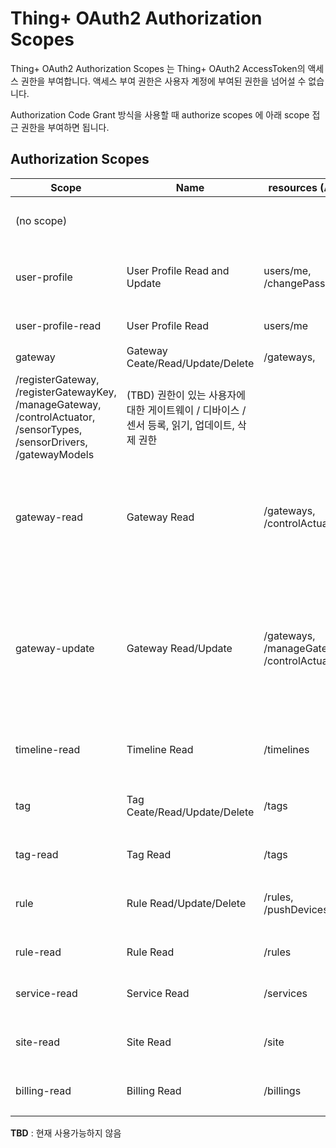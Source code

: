 # Thing+ OAuth2 Authorization Scopes
Thing+ OAuth2 Authorization Scopes 는 Thing+ OAuth2 AccessToken의 액세스 권한을 부여합니다. 액세스 부여 권한은 사용자 계정에 부여된 권한을 넘어설 수 없습니다.

Authorization Code Grant 방식을 사용할 때 authorize scopes 에 아래 scope 접근 권한을 부여하면 됩니다.
## Authorization Scopes

|     Scope          |                Name              | resources (API) |                          Description
| ------------------ | -------------------------------- | --- | ------------------------------------------------------------
| (no scope)         |                                  | | 어떤 scopes 도 액세스 할 수 없습니다.
| user-profile       | User Profile Read and Update     | users/me, /changePassword | (TBD) 사용자 프로필 읽기 및 업데이트 권한
| user-profile-read  | User Profile Read                | users/me | 사용자 프로필 읽기 권한
| gateway            | Gateway Ceate/Read/Update/Delete | /gateways, 
/registerGateway, /registerGatewayKey, /manageGateway, /controlActuator, /sensorTypes, /sensorDrivers, /gatewayModels | (TBD) 권한이 있는 사용자에 대한 게이트웨이 / 디바이스 / 센서 등록, 읽기, 업데이트, 삭제 권한
| gateway-read       | Gateway Read                     | /gateways, /controlActuator | 권한이 있는 사용자에 대한 게이트웨이 / 디바이스 / 센서 / 제어 액츄에이터 읽기
| gateway-update     | Gateway Read/Update              | /gateways, /manageGateway, /controlActuator | 권한이 있는 사용자에 대한 게이트웨이 / 디바이스 / 센서 / 제어 액츄에이터 읽기, 업데이트 권한, 게이트웨이 관리 권한
| timeline-read      | Timeline Read                    | /timelines | 사용자 타임라인 읽기 권한
| tag                | Tag Ceate/Read/Update/Delete     | /tags | 사용자 태그 생성, 읽기, 업데이트, 삭제 권한
| tag-read           | Tag Read                         | /tags | 사용자 태그 읽기 권한
| rule               | Rule Read/Update/Delete          | /rules, /pushDevices | (TBD) 사용자 규칙 읽기, 업데이트, 삭제 권한
| rule-read          | Rule Read                        | /rules | 사용자 규칙 읽기 권한
| service-read       | Service Read                     | /services | 사용자가 등록한 서비스 읽기 권한
| site-read          | Site Read                        | /site | 사용자가 등록한 사이트 읽기 권한
| billing-read       | Billing Read                     | /billings | (TBD) 사용자 청구 정보 읽기 권한

**TBD** : 현재 사용가능하지 않음
